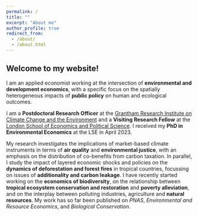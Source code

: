 ```yaml
---
permalink: /
title: ""
excerpt: "About me"
author_profile: true
redirect_from: 
  - /about/
  - /about.html
---
```


## Welcome to my website!

I am an applied economist working at the intersection of **environmental and development economics**, with a specific focus on the spatially heterogeneous impacts of **public policy** on human and ecological outcomes.

I am a **Postdoctoral Research Officer** at the [Grantham Research Institute on Climate Change and the Environment](https://www.lse.ac.uk/granthaminstitute/) and a **Visiting Research Fellow** at the [London School of Economics and Political Science](https://www.lse.ac.uk/geography-and-environment). I received my **PhD in Environmental Economics** at the LSE in April 2023.

My research investigates the implications of market-based climate instruments in terms of **air quality** and **environmental justice**, with an emphasis on the distribution of co-benefits from carbon taxation. In parallel, I study the impact of layered economic shocks and policies on the **dynamics of deforestation and forest fires** in tropical countries, focussing on issues of **additionality and carbon leakage**. I have recently started working on the **economics of biodiversity**, on the relationship between **tropical ecosystem conservation and restoration** and **poverty alleviation**, and on the interplay between polluting industries, agriculture and **natural resources**. My work has so far been published on *PNAS*, *Environmental and Resource Economics*, and *Biological Conservation*.

